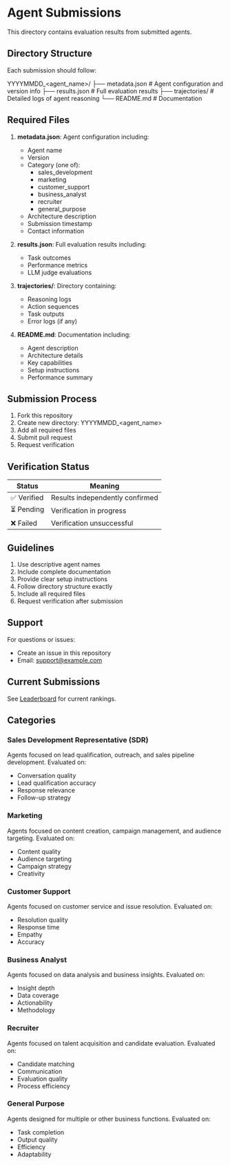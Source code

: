 # Agent Submissions

This directory contains evaluation results from submitted agents.

## Directory Structure

Each submission should follow:

YYYYMMDD_<agent_name>/
├── metadata.json         # Agent configuration and version info
├── results.json         # Full evaluation results
├── trajectories/        # Detailed logs of agent reasoning
└── README.md           # Documentation

## Required Files

1. **metadata.json**: Agent configuration including:
   - Agent name
   - Version
   - Category (one of):
     - sales_development
     - marketing
     - customer_support
     - business_analyst
     - recruiter
     - general_purpose
   - Architecture description
   - Submission timestamp
   - Contact information

2. **results.json**: Full evaluation results including:
   - Task outcomes
   - Performance metrics
   - LLM judge evaluations

3. **trajectories/**: Directory containing:
   - Reasoning logs
   - Action sequences
   - Task outputs
   - Error logs (if any)

4. **README.md**: Documentation including:
   - Agent description
   - Architecture details
   - Key capabilities
   - Setup instructions
   - Performance summary

## Submission Process

1. Fork this repository
2. Create new directory: YYYYMMDD_<agent_name>
3. Add all required files
4. Submit pull request
5. Request verification

## Verification Status

| Status | Meaning |
|--------|---------|
| ✅ Verified | Results independently confirmed |
| ⏳ Pending | Verification in progress |
| ❌ Failed | Verification unsuccessful |

## Guidelines

1. Use descriptive agent names
2. Include complete documentation
3. Provide clear setup instructions
4. Follow directory structure exactly
5. Include all required files
6. Request verification after submission

## Support

For questions or issues:
- Create an issue in this repository
- Email: support@example.com

## Current Submissions

See [Leaderboard](/leaderboard) for current rankings. 

## Categories

### Sales Development Representative (SDR)
Agents focused on lead qualification, outreach, and sales pipeline development.
Evaluated on:
- Conversation quality
- Lead qualification accuracy
- Response relevance
- Follow-up strategy

### Marketing
Agents focused on content creation, campaign management, and audience targeting.
Evaluated on:
- Content quality
- Audience targeting
- Campaign strategy
- Creativity

### Customer Support
Agents focused on customer service and issue resolution.
Evaluated on:
- Resolution quality
- Response time
- Empathy
- Accuracy

### Business Analyst
Agents focused on data analysis and business insights.
Evaluated on:
- Insight depth
- Data coverage
- Actionability
- Methodology

### Recruiter
Agents focused on talent acquisition and candidate evaluation.
Evaluated on:
- Candidate matching
- Communication
- Evaluation quality
- Process efficiency

### General Purpose
Agents designed for multiple or other business functions.
Evaluated on:
- Task completion
- Output quality
- Efficiency
- Adaptability 